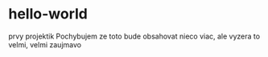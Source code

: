 # hello-world
prvy projektik
Pochybujem ze toto bude obsahovat nieco viac, ale vyzera to velmi, velmi zaujmavo
